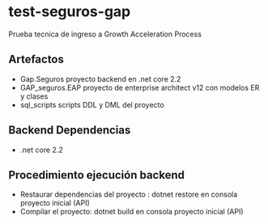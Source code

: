 # test-seguros-gap
Prueba tecnica de ingreso a Growth Acceleration Process

## Artefactos
* Gap.Seguros proyecto backend en .net core 2.2
* GAP_seguros.EAP proyecto de enterprise architect v12 con modelos ER y clases
* sql_scripts scripts DDL y DML del proyecto

## Backend Dependencias
* .net core 2.2

## Procedimiento ejecución backend
* Restaurar dependencias del proyecto : dotnet restore en consola proyecto inicial (API)
* Compilar el proyecto: dotnet build en consola proyecto inicial (API)
